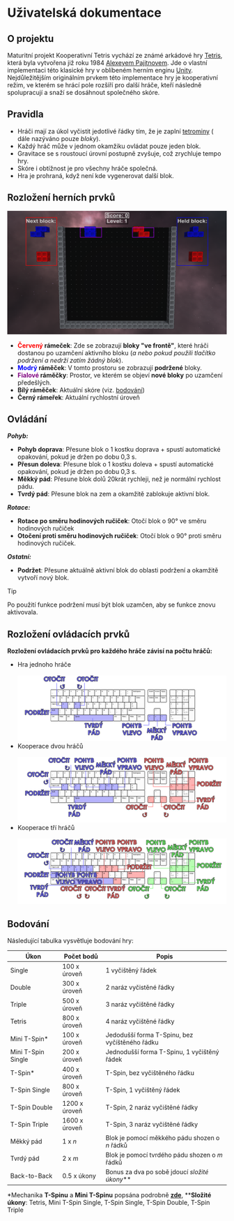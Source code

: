 ﻿# Uživatelská dokumentace

## O projektu

Maturitní projekt Kooperativní Tetris vychází ze známé arkádové hry [Tetris](https://en.wikipedia.org/wiki/Tetris),
která byla vytvořena již roku 1984 [Alexeyem Pajitnovem](https://en.wikipedia.org/wiki/Alexey_Pajitnov). Jde o vlastní
implementaci této klasické hry v oblíbeném herním enginu [Unity](https://en.wikipedia.org/wiki/Unity_(game_engine)).
Nejdůležitějším originálním prvkem této implementace hry je kooperativní režim, ve kterém se hrácí pole rozšíří pro
další hráče, kteří následně spolupracují a snaží se dosáhnout společného skóre.

## Pravidla

- Hráči mají za úkol vyčistit jedotlivé řádky tím, že je zaplní [tetrominy](https://en.wikipedia.org/wiki/Tetromino) (
  dále nazýváno pouze *bloky*).
- Každý hráč může v jednom okamžiku ovládat pouze jeden blok.
- Gravitace se s roustoucí úrovní postupně zvyšuje, což zrychluje tempo hry.
- Skóre i obtížnost je pro všechny hráče společná.
- Hra je prohraná, když není kde vygenerovat další blok.

## Rozložení herních prvků

<img src="../images/layout.png">

- <span style="color:red">**Červený</span> rámeček**: Zde se zobrazují **bloky "ve frontě"**, které hráči dostanou po
  uzamčení aktivního bloku (_a nebo pokud použili tlačítko podržení a nedrží zatím žádný blok_).
- <span style="color:blue">**Modrý</span> ráměček**: V tomto prostoru se zobrazují **podržené** bloky.
- <span style="color:purple">**Fialové</span> ráměčky**: Prostor, ve kterém se objeví **nové bloky** po uzamčení předešlých.
- **Bílý ráměček**: Aktuální skóre (viz. [bodování](#Bodování))
- **Černý rámeřek**: Aktuální rychlostní úroveň

## Ovládání

_**Pohyb:**_

- **Pohyb doprava**: Přesune blok o 1 kostku doprava + spustí automatické opakování, pokud je držen po dobu 0,3 s.
- **Přesun doleva**: Přesune blok o 1 kostku doleva + spustí automatické opakování, pokud je držen po dobu 0,3 s.
- **Měkký pád**: Přesune blok dolů 20krát rychleji, než je normální rychlost pádu.
- **Tvrdý pád**: Přesune blok na zem a okamžitě zablokuje aktivní blok.

_**Rotace:**_

- **Rotace po směru hodinových ručiček**: Otočí blok o 90° ve směru hodinových ručiček
- **Otočení proti směru hodinových ručiček**: Otočí blok o 90° proti směru hodinových ručiček.

_**Ostatní:**_

- **Podržet**: Přesune aktuálně aktivní blok do oblasti podržení a okamžitě vytvoří nový blok.

> [!TIP]
> Po použití funkce podržení musí být blok uzamčen, aby se funkce znovu aktivovala.

## Rozložení ovládacích prvků

**Rozložení ovládacích prvků pro každého hráče závisí na počtu hráčů:**

- Hra jednoho hráče
  <br/><br/>
  <img src="../images/TetrisControls_1_cz.png">
- Kooperace dvou hráčů
  <br/><br/>
  <img src="../images/TetrisControls_2_cz.png">
- Kooperace tří hráčů
  <br/><br/>
  <img src="../images/TetrisControls_3_cz.png">

## Bodování

Následující tabulka vysvětluje bodování hry:

| Úkon               | Počet bodů    | Popis                                          |
|--------------------|---------------|------------------------------------------------|
| Single             | 100 x úroveň  | 1 vyčištěný řádek                              |
| Double             | 300 x úroveň  | 2 naráz vyčistěné řádky                        |
| Triple             | 500 x úroveň  | 3 naráz vyčištěné řádky                        |
| Tetris             | 800 x úroveň  | 4 naráz vyčištěné řádky                        |
| Mini T-Spin*       | 100 x úroveň  | Jedodušší forma T-Spinu, bez vyčíštěného řádku |
| Mini T-Spin Single | 200 x úroveň  | Jednodušší forma T-Spinu, 1 vyčištěný řádek    |
| T-Spin*            | 400 x úroveň  | T-Spin, bez vyčištěného řádku                  |
| T-Spin Single      | 800 x úroveň  | T-Spin, 1 vyčištěný řádek                      |
| T-Spin Double      | 1200 x úroveň | T-Spin, 2 naráz vyčištěné řádky                |
| T-Spin Triple      | 1600 x úroveň | T-Spin, 3 naráz vyčištěné řádky                |
| Měkký pád          | 1 x *n*       | Blok je pomocí měkkého pádu shozen o *n* řádků |
| Tvrdý pád          | 2 x *m*       | Blok je pomocí tvrdého pádu shozen o *m* řádků |
| Back-to-Back       | 0.5 x úkony   | Bonus za dva po sobě jdoucí *složité úkony***  |

*Mechanika **T-Spinu** a **Mini T-Spinu** popsána podrobně [**zde**](https://tetris.fandom.com/wiki/T-Spin), ****Složité
úkony**: Tetris, Mini T-Spin Single, T-Spin Single, T-Spin Double, T-Spin Triple
